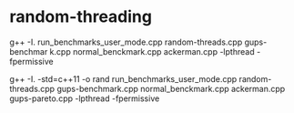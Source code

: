 # random-threading
g++ -I. run_benchmarks_user_mode.cpp random-threads.cpp gups-benchmar
k.cpp normal_benckmark.cpp ackerman.cpp -lpthread -fpermissive

g++ -I. -std=c++11 -o rand run_benchmarks_user_mode.cpp random-threads.cpp gups-benchmark.cpp normal_benckmark.cpp ackerman.cpp gups-pareto.cpp -lpthread -fpermissive
